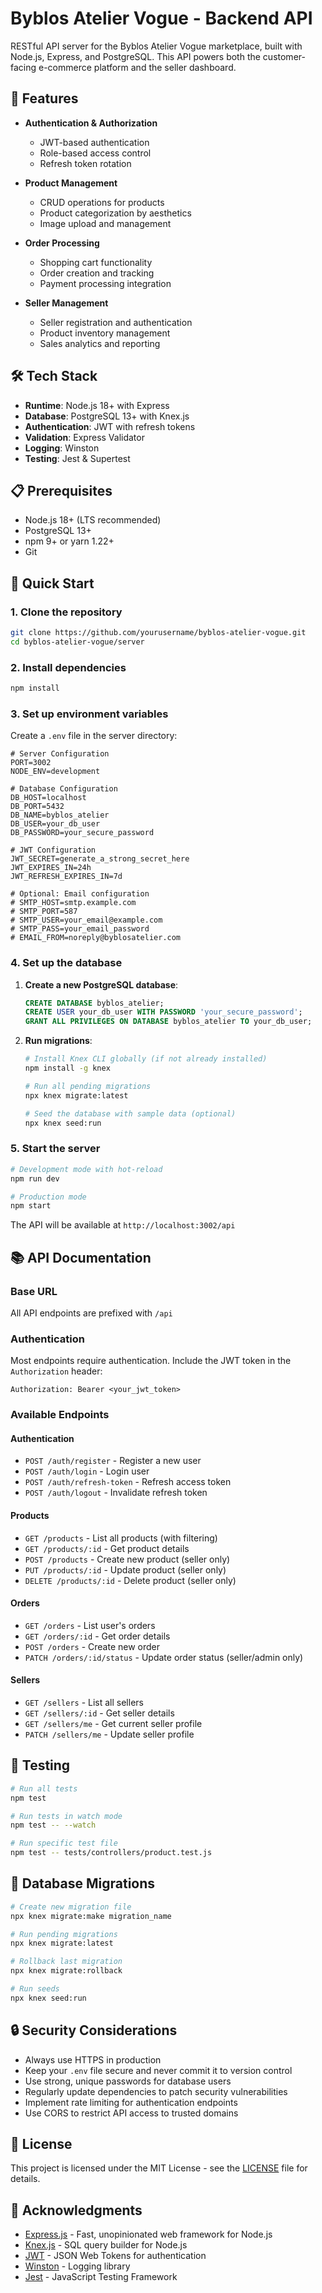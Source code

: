 # Byblos Atelier Vogue - Backend API

RESTful API server for the Byblos Atelier Vogue marketplace, built with Node.js, Express, and PostgreSQL. This API powers both the customer-facing e-commerce platform and the seller dashboard.

## 🚀 Features

- **Authentication & Authorization**
  - JWT-based authentication
  - Role-based access control
  - Refresh token rotation

- **Product Management**
  - CRUD operations for products
  - Product categorization by aesthetics
  - Image upload and management

- **Order Processing**
  - Shopping cart functionality
  - Order creation and tracking
  - Payment processing integration

- **Seller Management**
  - Seller registration and authentication
  - Product inventory management
  - Sales analytics and reporting

## 🛠 Tech Stack

- **Runtime**: Node.js 18+ with Express
- **Database**: PostgreSQL 13+ with Knex.js
- **Authentication**: JWT with refresh tokens
- **Validation**: Express Validator
- **Logging**: Winston
- **Testing**: Jest & Supertest

## 📋 Prerequisites

- Node.js 18+ (LTS recommended)
- PostgreSQL 13+
- npm 9+ or yarn 1.22+
- Git

## 🚀 Quick Start

### 1. Clone the repository

```bash
git clone https://github.com/yourusername/byblos-atelier-vogue.git
cd byblos-atelier-vogue/server
```

### 2. Install dependencies

```bash
npm install
```

### 3. Set up environment variables

Create a `.env` file in the server directory:

```env
# Server Configuration
PORT=3002
NODE_ENV=development

# Database Configuration
DB_HOST=localhost
DB_PORT=5432
DB_NAME=byblos_atelier
DB_USER=your_db_user
DB_PASSWORD=your_secure_password

# JWT Configuration
JWT_SECRET=generate_a_strong_secret_here
JWT_EXPIRES_IN=24h
JWT_REFRESH_EXPIRES_IN=7d

# Optional: Email configuration
# SMTP_HOST=smtp.example.com
# SMTP_PORT=587
# SMTP_USER=your_email@example.com
# SMTP_PASS=your_email_password
# EMAIL_FROM=noreply@byblosatelier.com
```

### 4. Set up the database

1. **Create a new PostgreSQL database**:
   ```sql
   CREATE DATABASE byblos_atelier;
   CREATE USER your_db_user WITH PASSWORD 'your_secure_password';
   GRANT ALL PRIVILEGES ON DATABASE byblos_atelier TO your_db_user;
   ```

2. **Run migrations**:
   ```bash
   # Install Knex CLI globally (if not already installed)
   npm install -g knex
   
   # Run all pending migrations
   npx knex migrate:latest
   
   # Seed the database with sample data (optional)
   npx knex seed:run
   ```

### 5. Start the server

```bash
# Development mode with hot-reload
npm run dev

# Production mode
npm start
```

The API will be available at `http://localhost:3002/api`

## 📚 API Documentation

### Base URL
All API endpoints are prefixed with `/api`

### Authentication
Most endpoints require authentication. Include the JWT token in the `Authorization` header:
```
Authorization: Bearer <your_jwt_token>
```

### Available Endpoints

#### Authentication
- `POST /auth/register` - Register a new user
- `POST /auth/login` - Login user
- `POST /auth/refresh-token` - Refresh access token
- `POST /auth/logout` - Invalidate refresh token

#### Products
- `GET /products` - List all products (with filtering)
- `GET /products/:id` - Get product details
- `POST /products` - Create new product (seller only)
- `PUT /products/:id` - Update product (seller only)
- `DELETE /products/:id` - Delete product (seller only)

#### Orders
- `GET /orders` - List user's orders
- `GET /orders/:id` - Get order details
- `POST /orders` - Create new order
- `PATCH /orders/:id/status` - Update order status (seller/admin only)

#### Sellers
- `GET /sellers` - List all sellers
- `GET /sellers/:id` - Get seller details
- `GET /sellers/me` - Get current seller profile
- `PATCH /sellers/me` - Update seller profile

## 🧪 Testing

```bash
# Run all tests
npm test

# Run tests in watch mode
npm test -- --watch

# Run specific test file
npm test -- tests/controllers/product.test.js
```

## 🔧 Database Migrations

```bash
# Create new migration file
npx knex migrate:make migration_name

# Run pending migrations
npx knex migrate:latest

# Rollback last migration
npx knex migrate:rollback

# Run seeds
npx knex seed:run
```

## 🔒 Security Considerations

- Always use HTTPS in production
- Keep your `.env` file secure and never commit it to version control
- Use strong, unique passwords for database users
- Regularly update dependencies to patch security vulnerabilities
- Implement rate limiting for authentication endpoints
- Use CORS to restrict API access to trusted domains

## 📄 License

This project is licensed under the MIT License - see the [LICENSE](../LICENSE) file for details.

## 🙏 Acknowledgments

- [Express.js](https://expressjs.com/) - Fast, unopinionated web framework for Node.js
- [Knex.js](https://knexjs.org/) - SQL query builder for Node.js
- [JWT](https://jwt.io/) - JSON Web Tokens for authentication
- [Winston](https://github.com/winstonjs/winston) - Logging library
- [Jest](https://jestjs.io/) - JavaScript Testing Framework
